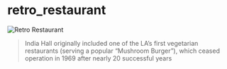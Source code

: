 # retro_restaurant

![Retro Restaurant](https://westsidetoday-enki-v2.s3.amazonaws.com/wp-content/uploads/2017/08/Picture-Device-Independent-Bitmap-2.jpg)

> India Hall originally included one of the LA’s first vegetarian restaurants (serving a popular “Mushroom Burger”), which ceased operation in 1969 after nearly 20 successful years
